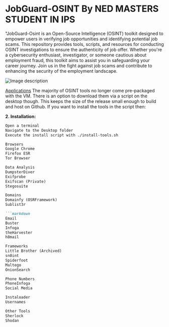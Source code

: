 # JobGuard-OSINT By NED MASTERS STUDENT IN IPS
"JobGuard-Osint is an Open-Source Intelligence (OSINT) toolkit designed to empower users in verifying job opportunities and identifying potential job scams. This repository provides tools, scripts, and resources for conducting OSINT investigations to ensure the authenticity of job offer. Whether you're a cybersecurity enthusiast, investigator, or someone cautious about employment fraud, this toolkit aims to assist you in safeguarding your career journey. Join us in the fight against job scams and contribute to enhancing the security of the employment landscape.

![Image description](<img width="959" alt="Screen View" src="https://github.com/Hassan125/JobGuard-OSINT/assets/5916673/1f2b3547-4165-490d-9daa-e6df4bba3bba">)

[Applications]([https://example.com](https://github.com/Hassan125/JobGuard-OSINT/edit/main/README.md))
The majority of OSINT tools no longer come pre-packaged with the VM. There is an option to download them via a script on the desktop though. This keeps the size of the release small enough to build and host on Github. If you want to install the tools in the script then:



**2. Installation:**

```markdown
Open a terminal
Navigate to the Desktop folder
Execute the install script with ./install-tools.sh
```

```markdown
Browsers
Google Chrome
Firefox ESR
Tor Browser
```

```markdown
Data Analysis
DumpsterDiver
Exifprobe
Exifscan (Private)
Stegosuite
```

```markdown
Domains
Domainfy (OSRFramework)
Sublist3r

```markdown
Email
Buster
Infoga
theHarvester
h8mail
```

```markdown
Frameworks
Little Brother (Archived)
sn0int
Spiderfoot
Maltego
OnionSearch
```

```markdown
Phone Numbers
PhoneInfoga
Social Media
```

```markdown
Instaloader
Usernames
```

```markdown
Other Tools
Sherlock
Shodan
```
